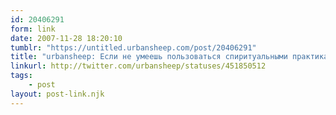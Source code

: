 ```yaml
---
id: 20406291
form: link
date: 2007-11-28 18:20:10
tumblr: "https://untitled.urbansheep.com/post/20406291"
title: "urbansheep: Если не умеешь пользоваться спиритуальными практиками — учи нейросайенс. После этого все учения наполняются новым смыслом. Опорные точки!"
linkurl: http://twitter.com/urbansheep/statuses/451850512
tags:
    - post
layout: post-link.njk
---
```


